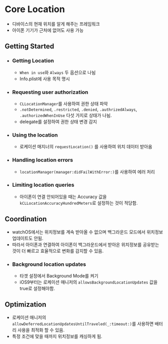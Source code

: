 # Core Location
- 디바이스의 현재 위치를 알게 해주는 프레임워크
- 아이폰 기기가 근처에 없어도 사용 가능

## Getting Started
- ### Getting Location
  - `When in use`와 `Always` 두 옵션으로 나뉨
  - Info.plist에 사용 목적 명시
  
- ### Requesting user authorization
  - `CLLocationManager`를 사용하여 권한 상태 파악
  - `.notDetermined`, `.restricted`, `.denied`, `.authrizedAlways`, `.authorizedWhenInUse` 다섯 가지로 상태가 나뉨.
  - delegate를 설정하여 권한 상태 변경 감지

- ### Using the location
  - 로케이션 매지너의 `requestLocation()` 를 사용하여 위치 데이터 받아옴

- ### Handling location errors
  - `locationManager(manager:didFailWithError:)`를 사용하여 에러 처리
  
- ### Limiting location queries
  - 아이폰이 연결 안되어있을 때는 Accuracy 값을 `kCLLocationAccuracyHundredMeters`로 설정하는 것이 적당함.

## Coordination
- watchOS에서는 위치정보를 계속 받아올 수 없으며 백그라운드 모드에서 위치정보 업데이트도 안됨.
- 따라서 아이폰과 연결하여 아이폰이 백그라운드에서 받아온 위치정보를 공유받는 것이 더 빠르고 효율적으로 변화를 감지할 수 있음.
- ### Background location updates
  - 타겟 설정에서 Background Mode를 켜기
  - iOS9부터는 로케이션 매니저의 `allowsBackgroundLocationUpdates` 값을 true로 설정해야함.

## Optimization
- 로케이션 매니저의 `allowDeferredLocationUpdatesUntilTraveled(_:timeout:)`를 사용하면 배터리 사용을 최적화 할 수 있음.
- 특정 조건에 맞을 때까지 위치정보를 캐싱하게 됨.
  
  
